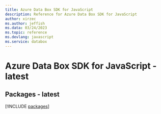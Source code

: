 ```yaml
---
title: Azure Data Box SDK for JavaScript
description: Reference for Azure Data Box SDK for JavaScript
author: xirzec
ms.author: jeffish
ms.data: 03/24/2023
ms.topic: reference
ms.devlang: javascript
ms.service: databox
---
```

# Azure Data Box SDK for JavaScript - latest
## Packages - latest
[!INCLUDE [packages](data-box-index.md)]